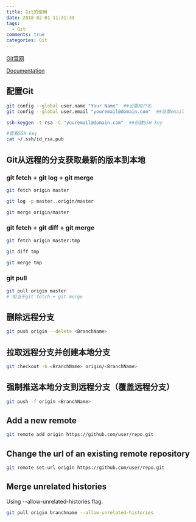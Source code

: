 ```yaml
---
title: Git的使用
date: 2018-02-01 11:31:39
tags:
  - Git
comments: true
categories: Git
---
```

[Git官网](https://git-scm.com/)

[Documentation](https://git-scm.com/docs)

<!-- more -->

## 配置Git

```bash
git config --global user.name "Your Name"  ##设置用户名
git config --global user.email "youremail@domain.com"  ##设置email

ssh-keygen -t rsa -C "youremail@domain.com"  ##创建SSH key

#查看SSH key
cat ~/.ssh/id_rsa.pub
```

## Git从远程的分支获取最新的版本到本地

### git fetch + git log + git merge

```bash
git fetch origin master

git log -p master..origin/master

git merge origin/master
```

### git fetch + git diff + git merge

```bash
git fetch origin master:tmp

git diff tmp

git merge tmp
```

### git pull

```bash
git pull origin master
# 相当于git fetch + git merge
```

## 删除远程分支

```bash
git push origin --delete <BranchName>
```

## 拉取远程分支并创建本地分支

```bash
git checkout -b <BranchName> origin/<BranchName>
```

## 强制推送本地分支到远程分支（覆盖远程分支）

```bash
git push -f origin <BranchName>
```

## Add a new remote

```bash
git remote add origin https://github.com/user/repo.git
```

## Change the url of an existing remote repository

```bash
git remote set-url origin https://github.com/user/repo.git
```

## Merge unrelated histories

Using --allow-unrelated-histories flag:

```bash
git pull origin branchname --allow-unrelated-histories
```